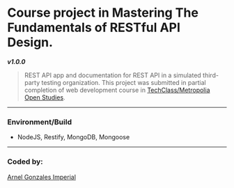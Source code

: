 # Course project in Mastering The Fundamentals of RESTful API Design.

***v1.0.0***

> REST API app and documentation for REST API in a simulated third-party testing organization. This project was submitted in partial completion of web development course in [TechClass/Metropolia Open Studies](http://opendata.metropolia.fi/koulutushaku/search.php#result-87388).


---

### Environment/Build
* NodeJS, Restify, MongoDB, Mongoose

---

### Coded by:
[Arnel Gonzales Imperial](https://arnelimperial.bitbucket.io/)

